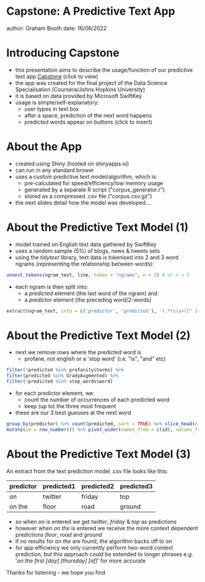 Capstone: A Predictive Text App
========================================================
author: Graham Booth
date:  16/06/2022




Introducing Capstone
========================================================
- this presentation aims to describe the usage/function of our predictive text app  [Capstone](http://sidechained.shinyapps.io/DataScienceCapstone) (click to view)
- the app was created for the final project of the Data Science Specialisation (Coursera/Johns Hopkins University)
- it is based on data provided by Microsoft SwiftKey
- usage is simple/self-explanatory:
  - user types in text box
  - after a space, prediction of the next word happens 
  - predicted words appear on buttons (click to insert)

About the App
========================================================

- created using Shiny (hosted on shinyapps.io)
- can run in any standard brower
- uses a custom predictive text model/algorithm, which is:
  - pre-calculated for speed/efficiency/low memory usage
  - generated by a separate R script ("corpus_generator.r")
  - stored as a compressed .csv file ("corpus.csv.gz")
- the next slides detail how the model was developed...

About the Predictive Text Model (1)
========================================================

- model trained on English text data gathered by SwiftKey
- uses a random sample (5%) of blogs, news & tweets sets
- using the _tidytext_ library, text data is tokenised into 2 and 3 word ngrams (representing the relationship between words):

```r
unnest_tokens(ngram_text, line, token = "ngrams", n = 2) # or n = 3
```

- each ngram is then split into:
  - a _predicted_ element (the last word of the ngram) and
  - a _predictor_ element (the preceding word/2-words)


```r
extract(ngram_text, into = c('predictor', 'predicted'), '(.*)\\s+([^ ]+)$')
```

About the Predictive Text Model (2)
========================================================

- next we remove rows where the predicted word is
  - profane, not english or a 'stop word' (i.e. "is", "and" etc)


```r
filter(!predicted %in% profanity$terms) %>% 
filter(predicted %in% GradyAugmented) %>% 
filter(!predicted %in% stop_words$word) 
```

- for each predictor element, we:
  - count the number of occurrences of each predicted word
  - keep (up to) the three most frequent
- these are our 3 best guesses at the next word


```r
group_by(predictor) %>% count(predicted, sort = TRUE) %>% slice_head(n = 3) %>% select(-n)
mutate(id = row_number()) %>% pivot_wider(names_from = c(id), values_from = c(predicted), names_prefix = "predicted")
```

About the Predictive Text Model (3)
========================================================

An extract from the text prediction model .csv file looks like this:
<table>
 <thead>
  <tr>
   <th style="text-align:left;"> predictor </th>
   <th style="text-align:left;"> predicted1 </th>
   <th style="text-align:left;"> predicted2 </th>
   <th style="text-align:left;"> predicted3 </th>
  </tr>
 </thead>
<tbody>
  <tr>
   <td style="text-align:left;"> on </td>
   <td style="text-align:left;"> twitter </td>
   <td style="text-align:left;"> friday </td>
   <td style="text-align:left;"> top </td>
  </tr>
  <tr>
   <td style="text-align:left;"> on the </td>
   <td style="text-align:left;"> floor </td>
   <td style="text-align:left;"> road </td>
   <td style="text-align:left;"> ground </td>
  </tr>
</tbody>
</table>

- so when _on_ is entered we get _twitter_, _friday_ & _top_ as predictions
- however when _on the_ is entered we receive the more context dependent predictions _floor_, _road_ and _ground_
- if no results for _on the_ are found, the algorithm backs off to  _on_
- for app efficiency we only currently perform two-word context prediction, but this approach could be extended to longer phrases e.g. '_on the first [day] [thursday] [of]_' for more accurate

Thanks for listening - we hope you find 
